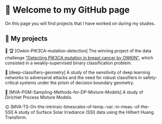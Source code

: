 # 👋 Welcome to my GitHub page 

On this page you will find projects that I have worked on during my studies.

## :rocket: My projects


🧬 🏆 [Owkin-PIK3CA-mutation-detection] The winning project of the data challenge ["Detecting PIK3CA mutation in breast cancer by OWKIN"](https://challengedata.ens.fr/challenges/98), which consisted in a weakly-supervised binary classification problem.

:mag_right: [deep-classifiers-geometry] A study of the sensitivity of deep learning networks to adversarial attacks and the need for robust classifiers in safety-critical systems under the prism of decision boundary geometry.

🔬 [MVA-PGM-Sampling-Methods-for-DP-Mixture-Models] A study of Dirichlet Process Mixture Models.

:sun_with_face: [MVA-TS-On-the-intrinsic-timescales-of-temp.-var.-in-meas.-of-the-SSI] A study of Surface Solar Irradiance (SSI) data using the Hilbert Huang Transform.


<!--
**paulbonin/paulbonin** is a ✨ _special_ ✨ repository because its `README.md` (this file) appears on your GitHub profile.

Here are some ideas to get you started:

- 🔭 I’m currently working on ...
- 🌱 I’m currently learning ...
- 👯 I’m looking to collaborate on ...
- 🤔 I’m looking for help with ...
- 💬 Ask me about ...
- 📫 How to reach me: ...
- 😄 Pronouns: ...
- ⚡ Fun fact: ...
-->
